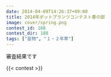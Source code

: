 ```yaml
---
date: 2014-04-09T14:26:37+09:00
title: 2014年ポットプランツコンテスト春の部
image: cover/spring.png
contest_id: 188
contest_dir: 188
tags: ["苗物", "１・２年草"]
---
```

審査結果です

{{< contest >}}
